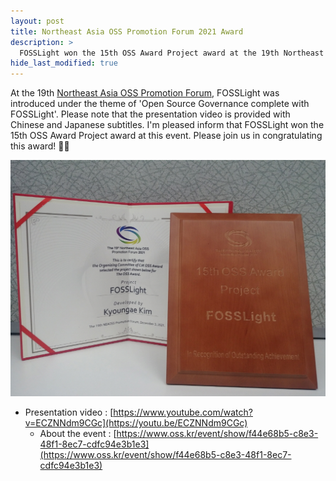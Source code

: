 ```yaml
---
layout: post
title: Northeast Asia OSS Promotion Forum 2021 Award
description: >
  FOSSLight won the 15th OSS Award Project award at the 19th Northeast Asia OSS Promotion Forum.
hide_last_modified: true
---
```


At the 19th [Northeast Asia OSS Promotion Forum](https://www.oss.kr/nea_forum), FOSSLight was introduced under the theme of 'Open Source Governance complete with FOSSLight'. Please note that the presentation video is provided with Chinese and Japanese subtitles. I'm pleased inform that FOSSLight won the 15th OSS Award Project award at this event. Please join us in congratulating this award! 🎊🎉

![](../../assets/img/news/FOSSLight_oss_award_project.jpg)

- Presentation video : [https://www.youtube.com/watch?v=ECZNNdm9CGc](https://youtu.be/ECZNNdm9CGc)
  - About the event : [https://www.oss.kr/event/show/f44e68b5-c8e3-48f1-8ec7-cdfc94e3b1e3](https://www.oss.kr/event/show/f44e68b5-c8e3-48f1-8ec7-cdfc94e3b1e3)
